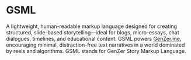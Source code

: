 # GSML
A lightweight, human-readable markup language designed for creating structured, slide-based storytelling—ideal for blogs, micro-essays, chat dialogues, timelines, and educational content. GSML powers [GenZer.me](https://GenZer.me), encouraging minimal, distraction-free text narratives in a world dominated by reels and algorithms. GSML stands for GenZer Story Markup Language.
